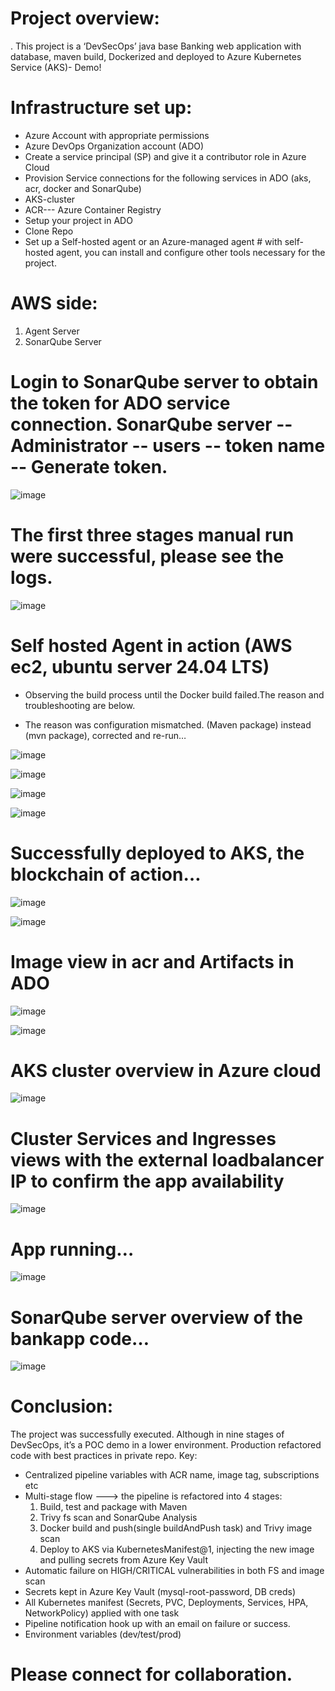 
# Project overview:

. This project is a ‘DevSecOps’ java base Banking web application with database, maven build, Dockerized and deployed to Azure Kubernetes Service (AKS)- Demo!

# Infrastructure set up:
-	Azure Account with appropriate permissions
-	Azure DevOps Organization account (ADO)
-	Create a service principal (SP) and give it a contributor role in Azure Cloud
-	Provision Service connections for the following services in ADO (aks, acr, docker and SonarQube)
-	AKS-cluster
-	ACR--- Azure Container Registry
-	Setup your project in ADO
-	Clone Repo
-	Set up a Self-hosted agent or an Azure-managed agent   # with self-hosted agent, you can install and configure other tools necessary for the project.

# AWS side:
1.	Agent Server
2.	SonarQube Server



# Login to SonarQube server to obtain the token for ADO service connection. SonarQube server -- Administrator -- users -- token name -- Generate token. 

![image](https://github.com/user-attachments/assets/74134a5e-9160-4486-abbf-5fc658e78f7c) 


# The first three stages manual run were successful, please see the logs. 

![image](https://github.com/user-attachments/assets/5dfcf0fc-3167-4ef4-b4dc-daee632a38e4)


# Self hosted Agent in action (AWS ec2, ubuntu server 24.04 LTS)

- Observing the build process until the Docker build failed.The reason and troubleshooting are below.

- The reason was configuration mismatched. (Maven package) instead (mvn package), corrected and re-run…

![image](https://github.com/user-attachments/assets/bf63ae1f-0fe6-4e0d-9f3d-fa51312e623c)


![image](https://github.com/user-attachments/assets/c3117e6f-7151-451b-b828-b78a0c963bed)


![image](https://github.com/user-attachments/assets/cd460845-f574-4d7c-b66a-bd713bb7de22)

![image](https://github.com/user-attachments/assets/67961499-f50b-4cc9-a570-c5d4f6fe2dbe)


# Successfully deployed to AKS, the blockchain of action…

![image](https://github.com/user-attachments/assets/2d2e5eb1-3bdc-4c38-ae1e-153f71767125)

![image](https://github.com/user-attachments/assets/7ec9eabb-eb02-4b9d-bb03-9a561de7dd5a)


# Image view in acr and Artifacts in ADO

![image](https://github.com/user-attachments/assets/b85f8d1a-30d7-4e3d-8e0e-e693a30c4f8c)


![image](https://github.com/user-attachments/assets/ac576cec-afa7-481f-9b78-4971bbd567d0)


# AKS cluster overview in Azure cloud

![image](https://github.com/user-attachments/assets/576d0cfb-1d4b-413d-b10d-fb8e561d83ec)


# Cluster Services and Ingresses views with the external loadbalancer IP to confirm the app availability 

![image](https://github.com/user-attachments/assets/57e98945-7c64-4f46-a3fe-6aab0af7f003)


# App running…

![image](https://github.com/user-attachments/assets/4399483b-e123-48d1-b585-d2052405df79)


# SonarQube server overview of the bankapp code…

![image](https://github.com/user-attachments/assets/fa564262-b01c-4c8d-b92c-99875efce9c7)


# Conclusion:

The project was successfully executed. Although in nine stages of DevSecOps, it’s a POC demo in a lower environment. 
Production refactored code with best practices in private repo.
Key:
- Centralized pipeline variables with ACR name, image tag, subscriptions etc
- Multi-stage flow ---> the pipeline is refactored into 4 stages:
  1. Build, test and package with Maven
  2. Trivy fs scan and SonarQube Analysis
  3. Docker build and push(single buildAndPush task) and Trivy image scan
  4. Deploy to AKS via KubernetesManifest@1, injecting the new image and pulling secrets from Azure Key Vault
- Automatic failure on HIGH/CRITICAL vulnerabilities in both FS and image scan
- Secrets kept in Azure Key Vault (mysql-root-password, DB creds)
- All Kubernetes manifest (Secrets, PVC, Deployments, Services, HPA, NetworkPolicy) applied with one task
- Pipeline notification hook up with an email on failure or success.
- Environment variables (dev/test/prod)

# Please connect for collaboration. 














